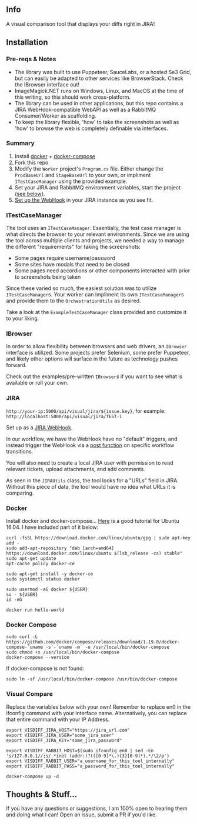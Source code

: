 ## Info

A visual comparison tool that displays your diffs right in JIRA!

## Installation

### Pre-reqs & Notes

- The library was built to use Puppeteer, SauceLabs, or a hosted Se3 Grid, but can easily be adapted to other services like BrowserStack. Check the IBrowser interface out!
- ImageMagick.NET runs on Windows, Linux, and MacOS at the time of this writing, so this should work cross-platform.
- The library can be used in other applications, but this repo contains a JIRA WebHook-compatible WebAPI as well as a RabbitMQ Consumer/Worker as scaffolding.
- To keep the library flexible, 'how' to take the screenshots as well as 'how' to browse the web is completely definable via interfaces.

### Summary

1. Install [docker](#docker) + [docker-compose](#docker-compose)
2. Fork this repo
3. Modify the `Worker` project's `Program.cs` file. Either change the `ProdBaseUrl` and `StageBaseUrl` to your own, or impliment `ITestCaseManager` using the provided example.
4. Set your JIRA and RabbitMQ environment variables, start the project [(see below)](#visual-compare).
5. [Set up the WebHook](#jira) in your JIRA instance as you see fit.

### ITestCaseManager

The tool uses an `ITestCaseManager`. Essentially, the test case manager is what directs the browser to your relevant environments. Since we are using the tool across multiple clients and projects, we needed a way to manage the different "requirements" for taking the screenshots:

- Some pages require username/password
- Some sites have modals that need to be closed
- Some pages need accordions or other components interacted with prior to screenshots being taken

Since these varied so much, the easiest solution was to utilize `ITestCaseManager`s. Your worker can impliment its own `ITestCaseManager`s and provide them to the `OrchestrationUtils` as desired.

Take a look at the `ExampleTestCaseManager` class provided and customize it to your liking.

### IBrowser

In order to allow flexibility between browsers and web drivers, an `IBrowser` interface is utilized. Some projects prefer Selenium, some prefer Puppeteer, and likely other options will surface in the future as technology pushes forward.

Check out the examples/pre-written `IBrowser`s if you want to see what is available or roll your own.

### JIRA

`http://your-ip:5000/api/visual/jira/${issue.key}`, for example: `http://localhost:5000/api/visual/jira/TEST-1`

Set up as a [JIRA WebHook](https://developer.atlassian.com/server/jira/platform/webhooks/).

In our workflow, we have the WebHook have no "default" triggers, and instead trigger the WebHook via a [post function](https://confluence.atlassian.com/adminjiracloud/advanced-workflow-configuration-776636620.html#Advancedworkflowconfiguration-optionalpostfunctionsOptionalpostfunctions) on specific workflow transitions.

You will also need to create a local JIRA user with permission to read relevant tickets, upload attachments, and add comments.

As seen in the `JIRAUtils` class, the tool looks for a "URLs" field in JIRA. Without this piece of data, the tool would have no idea what URLs it is comparing.

### Docker

Install docker and docker-compose... [Here](https://www.digitalocean.com/community/tutorials/how-to-install-and-use-docker-on-ubuntu-16-04) is a good tutorial for Ubuntu 16.04. I have included part of it below:


```
curl -fsSL https://download.docker.com/linux/ubuntu/gpg | sudo apt-key add -
sudo add-apt-repository "deb [arch=amd64] https://download.docker.com/linux/ubuntu $(lsb_release -cs) stable"
sudo apt-get update
apt-cache policy docker-ce

sudo apt-get install -y docker-ce
sudo systemctl status docker

sudo usermod -aG docker ${USER}
su - ${USER}
id -nG

docker run hello-world
```

### Docker Compose

```
sudo curl -L https://github.com/docker/compose/releases/download/1.19.0/docker-compose-`uname -s`-`uname -m` -o /usr/local/bin/docker-compose
sudo chmod +x /usr/local/bin/docker-compose
docker-compose --version
```

If docker-compose is not found:

```
sudo ln -sf /usr/local/bin/docker-compose /usr/bin/docker-compose
```

### Visual Compare

Replace the variables below with your own! Remember to replace en0 in the ifconfig command with your interface name. Alternatively, you can replace that entire command with your IP Address.

```
export VISDIFF_JIRA_HOST="https://jira_url.com"
export VISDIFF_JIRA_USER="some_jira_user"
export VISDIFF_JIRA_KEY="some_jira_password"

export VISDIFF_RABBIT_HOST=$(sudo ifconfig en0 | sed -En 's/127.0.0.1//;s/.*inet (addr:)?(([0-9]*\.){3}[0-9]*).*/\2/p')
export VISDIFF_RABBIT_USER="a_username_for_this_tool_internally"
export VISDIFF_RABBIT_PASS="a_password_for_this_tool_internally"

docker-compose up -d
```

## Thoughts & Stuff...

If you have any questions or suggestions, I am 100% open to hearing them and doing what I can! Open an issue, submit a PR if you'd like.

